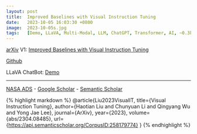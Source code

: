 ```yaml
---
layout: post
title:  Improved Baselines with Visual Instruction Tuning
date:   2023-10-05 16:03:30 +0800
image:  2023-10-05s.jpg
tags:   [Demo, LLaVA, Multi-Modal, LLM, ChatGPT, Transformer, AI, ~0.3k Citations, arXiv]
---
```


[arXiv](https://arxiv.org/abs/2304.08485) V1: [Improved Baselines with Visual Instruction Tuning](https://arxiv.org/pdf/2304.08485.pdf)

[Github](https://llava-vl.github.io)

LLaVA ChatBot: [Demo](https://llava.hliu.cc)

---
[NASA ADS](https://ui.adsabs.harvard.edu/abs/2023arXiv230408485L/abstract) - 
[Google Scholar](https://scholar.google.com/scholar_lookup?arxiv_id=2304.08485) - 
[Semantic Scholar](https://www.semanticscholar.org/paper/Visual-Instruction-Tuning-Liu-Li/1a8eb2cae1833df3bf12fe3b41b03d60b4a4a98d)

{% highlight markdown %}
@article{Liu2023VisualIT,
  title={Visual Instruction Tuning},
  author={Haotian Liu and Chunyuan Li and Qingyang Wu and Yong Jae Lee},
  journal={ArXiv},
  year={2023},
  volume={abs/2304.08485},
  url={https://api.semanticscholar.org/CorpusID:258179774}
}
{% endhighlight %}